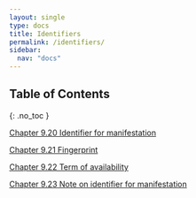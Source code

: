 ```yaml
---
layout: single
type: docs
title: Identifiers
permalink: /identifiers/
sidebar:
  nav: "docs"
---
```


## Table of Contents
{: .no_toc }

[Chapter 9.20 Identifier for manifestation](/DCRMR/docs/Identifiers/Identifier-for-manifestation/)

[Chapter 9.21 Fingerprint](/DCRMR/docs/Identifiers/Fingerprint/)

[Chapter 9.22 Term of availability](/DCRMR/docs/Identifiers/Term-of-availability/)

[Chapter 9.23 Note on identifier for manifestation](/DCRMR/docs/Identifiers/Note-on-identifier-for-manifestation/)